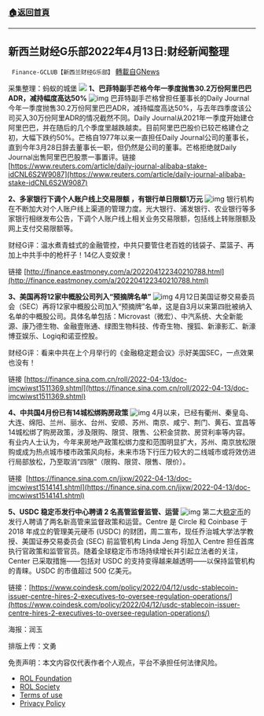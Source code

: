 ###  [:house:返回首頁](https://github.com/ourhimalayas/txt)
---


## 新西兰财经G乐部2022年4月13日:财经新闻整理
` Finance-GCLUB【新西兰财经G乐部】` [轉載自GNews](https://gnews.org/zh-hans/2341873/)

采集整理：蚂蚁的城堡
![](https://assets.gnews.org/wp-content/uploads/2022/04/image-1622.png)
**1、巴菲特副手芒格今年一季度抛售30.2万份阿里巴巴ADR，减持幅度高达50%**
![img](https://media.gettr.com/group33/origin/2022/04/13/02/b8378112-1b60-3092-d25a-747988b2c9ab/921f69a9e1533b9cf4813d5f53b3c949_500x0.png)
巴菲特副手芒格曾担任董事长的Daily Journal今年一季度抛售30.2万份阿里巴巴ADR，减持幅度高达50%，与去年四季度该公司买入30万份阿里ADR的情况截然不同。Daily Journal从2021年一季度开始建仓阿里巴巴，并在随后的几个季度里越跌越卖。目前阿里巴巴股价已较芒格建仓之初，大幅下跌约50%。芒格自1977年以来一直担任Daily Journal公司的董事长，直到今年3月28日辞去董事长一职，但仍然是公司的董事。芒格拒绝就Daily Journal出售阿里巴巴股票一事置评。链接 [https://www.reuters.com/article/daily-journal-alibaba-stake-idCNL6S2W9087](https://www.reuters.com/article/daily-journal-alibaba-stake-idCNL6S2W9087)

**2、多家银行下调个人账户线上交易限额 ，有银行单日限额1万元**
![img](https://media.gettr.com/group13/origin/2022/04/13/02/9ea0d187-3fb3-26d4-368f-5ee101796857/c0147f3c979e5664709d310cc00f9278_500x0.png)
银行机构在不断加大对个人账户线上渠道的管理力度。光大银行、浦发银行、农业银行等多家银行相继发布公告，下调个人账户线上相关业务交易限额，包括线上转账限额及网上支付交易限额等。

财经G评：温水煮青蛙式的金融管控，中共只要管住老百姓的钱袋子、菜篮子、再加上中共手中的枪杆子！14亿人变奴隶！

链接 [http://finance.eastmoney.com/a/202204122340210788.html](http://finance.eastmoney.com/a/202204122340210788.html)

**3、美国再将12家中概股公司列入“预摘牌名单”**
![img](https://media.gettr.com/group27/origin/2022/04/13/03/02bd881c-36cf-c97d-fc2d-e33374759301/123165d676c69bd6e1f8730f71cf7d73_500x0.png)
4月12日美国证劵交易委员会（SEC）再将12家中概股公司加入“预摘牌”名单，这是自3月以来第四批被纳入名单的中概股公司。具体名单包括：Microvast（微宏）、中汽系统、大全新能源、康乃德生物、金融壹账通、绿图生物科技、传奇生物、搜狐、新濠影汇、新濠博亚娱乐、Logiq和诺亚控股。

财经G评：看来中共在上个月举行的《金融稳定题会议》示好美国SEC，一点效果也没有！

链接 [https://finance.sina.com.cn/roll/2022-04-13/doc-imcwiwst1511369.shtml](https://finance.sina.com.cn/roll/2022-04-13/doc-imcwiwst1511369.shtml)

**4、中共国4月份已有14城松绑购房政策**
![img](https://media.gettr.com/group30/origin/2022/04/13/03/9418be27-e851-2490-2e2f-6134af3b28e6/41eeee16f6cec5fcead6eb5e8caa50cf_500x0.png)
4月以来，已经有衢州、秦皇岛、大连、绵阳、兰州、丽水、台州、安顺、苏州、南京、咸宁、荆门、黄石、宜昌等14城松绑了购房政策，涉及限购、限贷、限售、公积金贷款、房贷利率等内容。有业内人士认为，今年来房地产政策松绑力度和范围明显扩大，苏州、南京放松限购或成为热点城市楼市政策风向标，未来市场下行压力较大的二线城市或将效仿进行局部放松，乃至取消“四限”（限购、限贷、限售、限价）。

链接  [https://finance.sina.com.cn/jjxw/2022-04-13/doc-imcwiwst1514141.shtml](https://finance.sina.com.cn/jjxw/2022-04-13/doc-imcwiwst1514141.shtml)

**5、USDC 稳定币发行中心聘请 2 名高管监督监管、运营**
![img](https://media.gettr.com/group33/origin/2022/04/13/03/aa928957-7b52-2a10-50f6-1d6c8e53b05d/76ffdd9f2108b5edefacceff8244c0ee_500x0.png)
第二大[稳定币](https://www.coindesk.com/learn/what-is-a-stablecoin/)的发行人聘请了两名新高管来监督政策和运营。Centre 是 Circle 和 Coinbase 于 2018 年成立的管理美元硬币 (USDC) 的财团，周二宣布，现任乔治城大学法学教授、美国证券交易委员会 (SEC) 前监管机构 Linda Jeng 将加入 Centre 担任首席执行官政策和监管官员。随着全球稳定币市场持续增长并引起立法者的关注，Center 已采取措施——包括对 USDC 的支持变得越来越透明——以保持监管机构的青睐。USDC 的市值超过 500 亿美元。

链接：[https://www.coindesk.com/policy/2022/04/12/usdc-stablecoin-issuer-centre-hires-2-executives-to-oversee-regulation-operations/](https://www.coindesk.com/policy/2022/04/12/usdc-stablecoin-issuer-centre-hires-2-executives-to-oversee-regulation-operations/)

海报：润玉

排版上传：文勇

 

免责声明：本文内容仅代表作者个人观点，平台不承担任何法律风险。

- [ROL Foundation](https://rolfoundation.org/)
- [ROL Society](https://rolsociety.org/)
- [Terms of use](https://gnews.org/terms-of-use-3/)
- [Privacy Policy](https://gnews.org/privacy-policy/)
